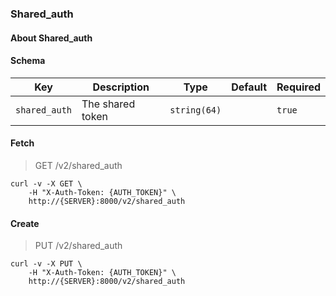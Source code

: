 ### Shared_auth

#### About Shared_auth

#### Schema

Key | Description | Type | Default | Required
--- | ----------- | ---- | ------- | --------
`shared_auth` | The shared token | `string(64)` |   | `true`


#### Fetch

> GET /v2/shared_auth

```curl
curl -v -X GET \
    -H "X-Auth-Token: {AUTH_TOKEN}" \
    http://{SERVER}:8000/v2/shared_auth
```

#### Create

> PUT /v2/shared_auth

```curl
curl -v -X PUT \
    -H "X-Auth-Token: {AUTH_TOKEN}" \
    http://{SERVER}:8000/v2/shared_auth
```

